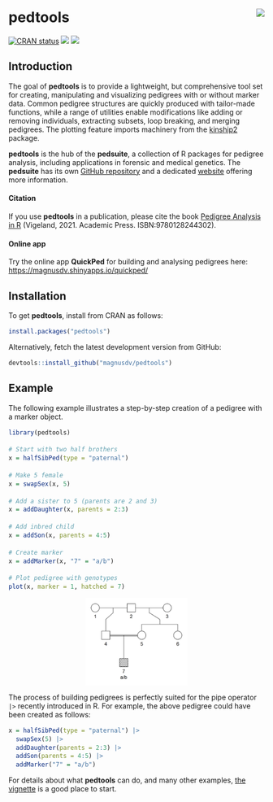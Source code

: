 
<!-- README.md is generated from README.Rmd. Please edit that file -->

# pedtools <img src="man/figures/logo.png" align="right" height=140/>

<!-- badges: start -->

[![CRAN
status](https://www.r-pkg.org/badges/version/pedtools)](https://CRAN.R-project.org/package=pedtools)
[![](https://cranlogs.r-pkg.org/badges/grand-total/pedtools?color=yellow)](https://cran.r-project.org/package=pedtools)
[![](https://cranlogs.r-pkg.org/badges/last-month/pedtools?color=yellow)](https://cran.r-project.org/package=pedtools)
<!-- badges: end -->

## Introduction

The goal of **pedtools** is to provide a lightweight, but comprehensive
tool set for creating, manipulating and visualizing pedigrees with or
without marker data. Common pedigree structures are quickly produced
with tailor-made functions, while a range of utilities enable
modifications like adding or removing individuals, extracting subsets,
loop breaking, and merging pedigrees. The plotting feature imports
machinery from the
[kinship2](https://CRAN.R-project.org/package=kinship2) package.

**pedtools** is the hub of the **pedsuite**, a collection of R packages
for pedigree analysis, including applications in forensic and medical
genetics. The **pedsuite** has its own [GitHub
repository](https://github.com/magnusdv/pedsuite) and a dedicated
[website](https://magnusdv.github.io/pedsuite/) offering more
information.

#### Citation

If you use **pedtools** in a publication, please cite the book [Pedigree
Analysis in
R](https://shop.elsevier.com/books/pedigree-analysis-in-r/vigeland/978-0-12-824430-2)
(Vigeland, 2021. Academic Press. ISBN:9780128244302).

#### Online app

Try the online app **QuickPed** for building and analysing pedigrees
here: <https://magnusdv.shinyapps.io/quickped/>

## Installation

To get **pedtools**, install from CRAN as follows:

``` r
install.packages("pedtools")
```

Alternatively, fetch the latest development version from GitHub:

``` r
devtools::install_github("magnusdv/pedtools")
```

## Example

The following example illustrates a step-by-step creation of a pedigree
with a marker object.

``` r
library(pedtools)

# Start with two half brothers
x = halfSibPed(type = "paternal")

# Make 5 female
x = swapSex(x, 5)

# Add a sister to 5 (parents are 2 and 3)
x = addDaughter(x, parents = 2:3)

# Add inbred child
x = addSon(x, parents = 4:5)

# Create marker
x = addMarker(x, "7" = "a/b")

# Plot pedigree with genotypes
plot(x, marker = 1, hatched = 7)
```

<img src="man/figures/README-example-1.png" width="40%" style="display: block; margin: auto;" />

The process of building pedigrees is perfectly suited for the pipe
operator `|>` recently introduced in R. For example, the above pedigree
could have been created as follows:

``` r
x = halfSibPed(type = "paternal") |>
  swapSex(5) |>
  addDaughter(parents = 2:3) |>
  addSon(parents = 4:5) |>
  addMarker("7" = "a/b")
```

For details about what **pedtools** can do, and many other examples,
[the
vignette](https://cran.r-project.org/package=pedtools/vignettes/pedtools.html)
is a good place to start.
